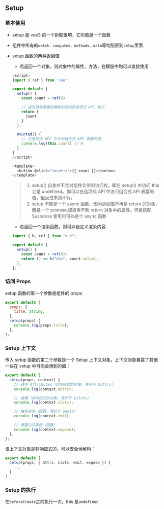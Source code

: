 ## Setup

### 基本使用

- setup 是 vue3 的一个新配置项，它的值是一个函数
- 组件中所有的`watch、computed、methods、data`等均配置到`setup`里面
- setup 函数的两种返回值

  - 若返回一个对象，则对象中的属性，方法，在模版中均可以直接使用

  ```js
  <script>
  import { ref } from 'vue'

  export default {
    setup() {
      const count = ref(0)

      // 返回值会暴露给模板和其他的选项式 API 钩子
      return {
        count
      }
    },

    mounted() {
      // 在选项式 API 中访问组合式 API 暴露的值
      console.log(this.count) // 0
    }
  }
  </script>

  <template>
    <button @click="count++">{{ count }}</button>
  </template>
  ```

  > 1. setup() 自身并不含对组件实例的访问权，即在 setup() 中访问 this 会是 undefined。你可以在选项式 API 中访问组合式 API 暴露的值，但反过来则不行。
  > 2. setup 不能是一个 async 函数，因为返回值不再是 return 的对象，而是一个 promise,模版看不到 return 对象中的属性。但是搭配 Suspense 使用时可以是个 async 函数

  - 若返回一个渲染函数，则可以自定义渲染内容

  ```js
  import { h, ref } from "vue";

  export default {
    setup() {
      const count = ref(0);
      return () => h("div", count.value);
    },
  };
  ```

### 访问 Props

setup 函数的第一个参数是组件的 props

```js
export default {
  props: {
    title: String,
  },
  setup(props) {
    console.log(props.title);
  },
};
```

### Setup 上下文

传入 setup 函数的第二个参数是一个 Setup 上下文对象。上下文对象暴露了其他一些在 setup 中可能会用到的值：

```js
export default {
  setup(props, context) {
    // 透传 Attributes（非响应式的对象，等价于 $attrs）
    console.log(context.attrs);

    // 插槽（非响应式的对象，等价于 $slots）
    console.log(context.slots);

    // 触发事件（函数，等价于 $emit）
    console.log(context.emit);

    // 暴露公共属性（函数）
    console.log(context.expose);
  },
};
```

该上下文对象是非响应式的，可以安全地解构：

```js
export default {
  setup(props, { attrs, slots, emit, expose }) {
    ...
  }
}

```

### Setup 的执行

在`beforeCreate`之前执行一次，this 是`undefined`
